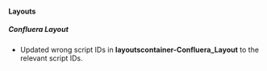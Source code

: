 
#### Layouts
##### Confluera Layout
- Updated wrong script IDs in **layoutscontainer-Confluera_Layout** to the relevant script IDs. 
     
